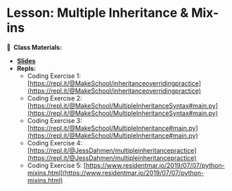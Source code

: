 <!-- .slide: data-background="./Images/header.svg" data-background-repeat="none" data-background-size="40% 40%" data-background-position="center 10%" class="header" -->
# Lesson: Multiple Inheritance & Mix-ins

<!-- Put a link to the slides so that students can find them -->

**📝 &nbsp;Class Materials:** 
  <!-- Put a link to the slides -->
* [**Slides**](https://docs.google.com/presentation/d/1spong_OV0tPbtXa7khIj8EAYaApnWKD9CoQh3gRkuhk/edit#slide=id.g98244207c4_0_68)
* **Repls:**
  * Coding Exercise 1: [https://repl.it/@MakeSchool/inheritanceoverridingpractice](https://repl.it/@MakeSchool/inheritanceoverridingpractice)
  * Coding Exercise 2: [https://repl.it/@MakeSchool/MultipleInheritanceSyntax#main.py](https://repl.it/@MakeSchool/MultipleInheritanceSyntax#main.py)
  * Coding Exercise 3: [https://repl.it/@MakeSchool/MultipleInheritance#main.py](https://repl.it/@MakeSchool/MultipleInheritance#main.py)
  * Coding Exercise 4: [https://repl.it/@JessDahmen/multipleinheritancepractice](https://repl.it/@JessDahmen/multipleinheritancepractice)
  * Coding Exercise 5: [https://www.residentmar.io/2019/07/07/python-mixins.html](https://www.residentmar.io/2019/07/07/python-mixins.html)

<!-- > -->
